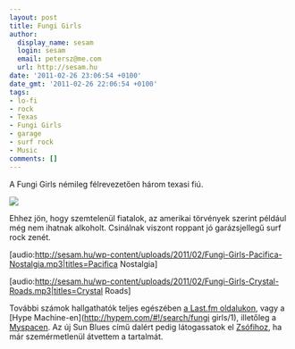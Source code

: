 ```yaml
---
layout: post
title: Fungi Girls
author:
  display_name: sesam
  login: sesam
  email: petersz@me.com
  url: http://sesam.hu
date: '2011-02-26 23:06:54 +0100'
date_gmt: '2011-02-26 22:06:54 +0100'
tags:
- lo-fi
- rock
- Texas
- Fungi Girls
- garage
- surf rock
- Music
comments: []
---
```


A Fungi Girls némileg félrevezetően három texasi fiú.

[![](http://sesam.hu/wp-content/uploads/2011/02/Fungi+Girls+boyz.jpg)](http://www.last.fm/music/Fungi+Girls)

Ehhez jön, hogy szemtelenül fiatalok, az amerikai törvények szerint például még nem ihatnak alkoholt. Csinálnak viszont roppant jó garázsjellegű surf rock zenét.

[audio:http://sesam.hu/wp-content/uploads/2011/02/Fungi-Girls-Pacifica-Nostalgia.mp3|titles=Pacifica Nostalgia]

[audio:http://sesam.hu/wp-content/uploads/2011/02/Fungi-Girls-Crystal-Roads.mp3|titles=Crystal Roads]

További számok hallgathatók teljes egészében [a Last.fm oldalukon](http://www.last.fm/music/Fungi+Girls), vagy a [Hype Machine-en](http://hypem.com/#!/search/fungi girls/1), illetőleg a [Myspacen](http://www.myspace.com/fungigirls). Az új Sun Blues című dalért pedig látogassatok el [Zsófihoz](http://falsestuff.tumblr.com/post/3521191023/fungi-girls-sun-blues-2011-ez-az-uj), ha már szemérmetlenül átvettem a tartalmát.
